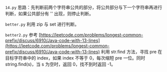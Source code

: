 `14.py` 思路：先判断前两个字符串公共的部分，将公共部分与下一个字符串再进行判断，如果公共部分有 '' 出现，则停止判断。

`better.py` 利用 zip 与 set 进行判断。

`better2.py` 参考 [https://leetcode.com/problems/longest-common-prefix/discuss/6910/Java-code-with-13-lines](https://leetcode.com/problems/longest-common-prefix/discuss/6910/Java-code-with-13-lines)
利用 str.find 方法，寻找 pre 在目标字符串中的 index，如果 index 不等于 0，每次缩短 pre 一位。同时 string.find(s)，当 s 为空时，返回 0，找不到时返回 -1。

